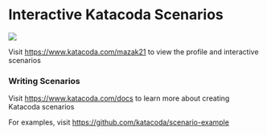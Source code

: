 # Interactive Katacoda Scenarios

[![](http://shields.katacoda.com/katacoda/mazak21/count.svg)](https://www.katacoda.com/mazak21 "Get your profile on Katacoda.com")

Visit https://www.katacoda.com/mazak21 to view the profile and interactive scenarios

### Writing Scenarios
Visit https://www.katacoda.com/docs to learn more about creating Katacoda scenarios

For examples, visit https://github.com/katacoda/scenario-example
